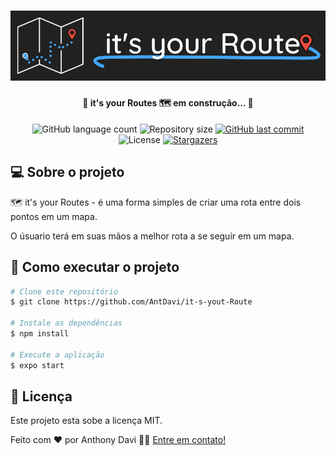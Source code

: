 <h1 align="center">
    <img alt="It's Your Route" title="It's Your Route" src="./assets/Banner.png" />
</h1>

<h4 align="center"> 
	🚧 it's your Routes 🗺 em construção... 🚧
</h4>

<p align="center">
  <img alt="GitHub language count" src="https://img.shields.io/github/languages/count/AntDavi/it-s-yout-Route?color=%2304D361">

  <img alt="Repository size" src="https://img.shields.io/github/repo-size/AntDavi/it-s-yout-Route">
  
  <a href="https://github.com/tgmarinho/nlw1/commits/master">
    <img alt="GitHub last commit" src="https://img.shields.io/github/last-commit/AntDavi/it-s-yout-Route">
  </a>

  <img alt="License" src="https://img.shields.io/badge/license-MIT-brightgreen">

   <a href="https://github.com/AntDavi/it-s-yout-Route/stargazers">
	<img alt="Stargazers" src="https://img.shields.io/github/stars/AntDavi/it-s-yout-Route?style=social">
   </a>

</p>

## 💻 Sobre o projeto

🗺 it's your Routes - é uma forma simples de criar uma rota entre dois pontos em um mapa.

O úsuario terá em suas mãos a melhor rota a se seguir em um mapa.

## 🚀 Como executar o projeto

```bash
# Clone este repositório
$ git clone https://github.com/AntDavi/it-s-yout-Route

# Instale as dependências
$ npm install

# Execute a aplicação
$ expo start
```

## 📝 Licença

Este projeto esta sobe a licença MIT.

Feito com ❤️ por Anthony Davi 👋🏽 [Entre em contato!](https://www.linkedin.com/in/antdavi/)

[nodejs]: https://nodejs.org/
[expo]: https://expo.io/
[rn]: https://facebook.github.io/react-native/
[yarn]: https://yarnpkg.com/
[vscode]: https://code.visualstudio.com/
[license]: https://opensource.org/licenses/MIT
